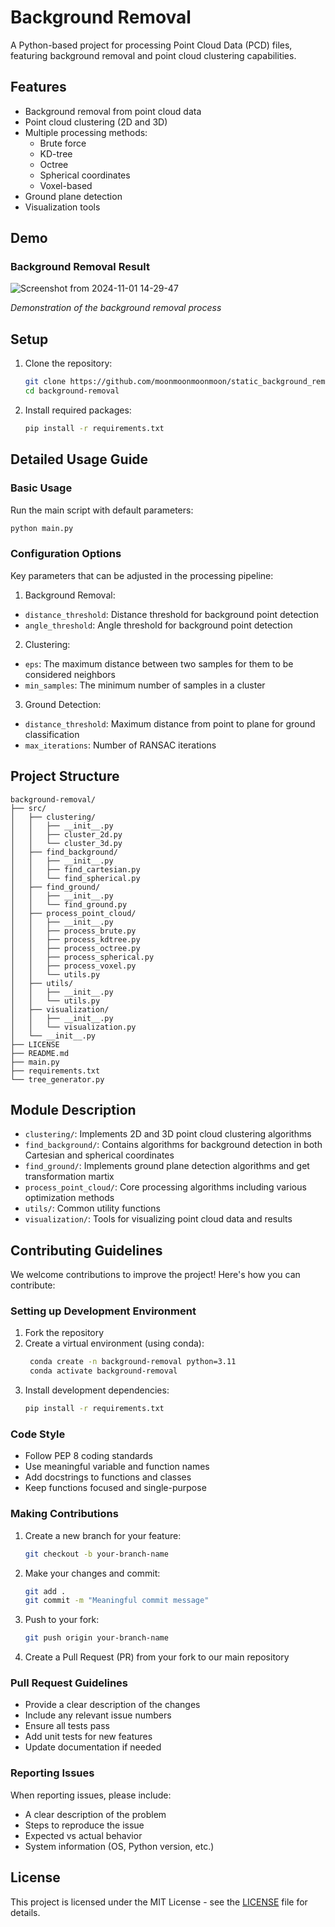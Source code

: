 # Background Removal

A Python-based project for processing Point Cloud Data (PCD) files, featuring background removal and point cloud clustering capabilities.

## Features

- Background removal from point cloud data
- Point cloud clustering (2D and 3D)
- Multiple processing methods:
  - Brute force
  - KD-tree
  - Octree
  - Spherical coordinates
  - Voxel-based
- Ground plane detection
- Visualization tools

## Demo
### Background Removal Result
![Screenshot from 2024-11-01 14-29-47](https://github.com/user-attachments/assets/6fa169ad-1968-4c1c-a567-abf18d2d5351)

*Demonstration of the background removal process*

## Setup

1. Clone the repository:
   ```bash
   git clone https://github.com/moonmoonmoonmoon/static_background_removal.git
   cd background-removal
   ```

2. Install required packages:
   ```bash
   pip install -r requirements.txt
   ```

## Detailed Usage Guide

### Basic Usage

Run the main script with default parameters:
```bash
python main.py
```

### Configuration Options

Key parameters that can be adjusted in the processing pipeline:

1. Background Removal:
- `distance_threshold`: Distance threshold for background point detection
- `angle_threshold`: Angle threshold for background point detection

2. Clustering:
- `eps`: The maximum distance between two samples for them to be considered neighbors
- `min_samples`: The minimum number of samples in a cluster

3. Ground Detection:
- `distance_threshold`: Maximum distance from point to plane for ground classification
- `max_iterations`: Number of RANSAC iterations

## Project Structure

```
background-removal/
├── src/
│   ├── clustering/
│   │   ├── __init__.py
│   │   ├── cluster_2d.py
│   │   └── cluster_3d.py
│   ├── find_background/
│   │   ├── __init__.py
│   │   ├── find_cartesian.py
│   │   └── find_spherical.py
│   ├── find_ground/
│   │   ├── __init__.py
│   │   └── find_ground.py
│   ├── process_point_cloud/
│   │   ├── __init__.py
│   │   ├── process_brute.py
│   │   ├── process_kdtree.py
│   │   ├── process_octree.py
│   │   ├── process_spherical.py
│   │   ├── process_voxel.py
│   │   └── utils.py
│   ├── utils/
│   │   ├── __init__.py
│   │   └── utils.py
│   ├── visualization/
│   │   ├── __init__.py
│   │   └── visualization.py
│   └── __init__.py
├── LICENSE
├── README.md
├── main.py
├── requirements.txt
└── tree_generator.py
```

## Module Description

- `clustering/`: Implements 2D and 3D point cloud clustering algorithms
- `find_background/`: Contains algorithms for background detection in both Cartesian and spherical coordinates
- `find_ground/`: Implements ground plane detection algorithms and get transformation martix
- `process_point_cloud/`: Core processing algorithms including various optimization methods
- `utils/`: Common utility functions
- `visualization/`: Tools for visualizing point cloud data and results

## Contributing Guidelines

We welcome contributions to improve the project! Here's how you can contribute:

### Setting up Development Environment

1. Fork the repository
2. Create a virtual environment (using conda):
   ```bash
    conda create -n background-removal python=3.11
    conda activate background-removal
   ```
3. Install development dependencies:
   ```bash
   pip install -r requirements.txt
   ```

### Code Style

- Follow PEP 8 coding standards
- Use meaningful variable and function names
- Add docstrings to functions and classes
- Keep functions focused and single-purpose

### Making Contributions

1. Create a new branch for your feature:
   ```bash
   git checkout -b your-branch-name
   ```

2. Make your changes and commit:
   ```bash
   git add .
   git commit -m "Meaningful commit message"
   ```

3. Push to your fork:
   ```bash
   git push origin your-branch-name
   ```

4. Create a Pull Request (PR) from your fork to our main repository

### Pull Request Guidelines

- Provide a clear description of the changes
- Include any relevant issue numbers
- Ensure all tests pass
- Add unit tests for new features
- Update documentation if needed

### Reporting Issues

When reporting issues, please include:
- A clear description of the problem
- Steps to reproduce the issue
- Expected vs actual behavior
- System information (OS, Python version, etc.)

## License

This project is licensed under the MIT License - see the [LICENSE](LICENSE) file for details.


